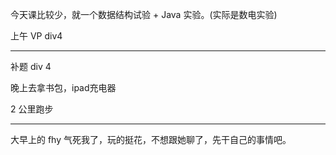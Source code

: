 今天课比较少，就一个数据结构试验 + Java 实验。(实际是数电实验)

上午 VP div4

---

补题 div 4

晚上去拿书包，ipad充电器

2 公里跑步

---

大早上的 fhy 气死我了，玩的挺花，不想跟她聊了，先干自己的事情吧。
